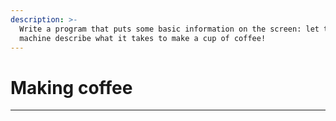```yaml
---
description: >-
  Write a program that puts some basic information on the screen: let the
  machine describe what it takes to make a cup of coffee!
---
```


# Making coffee

****

##





